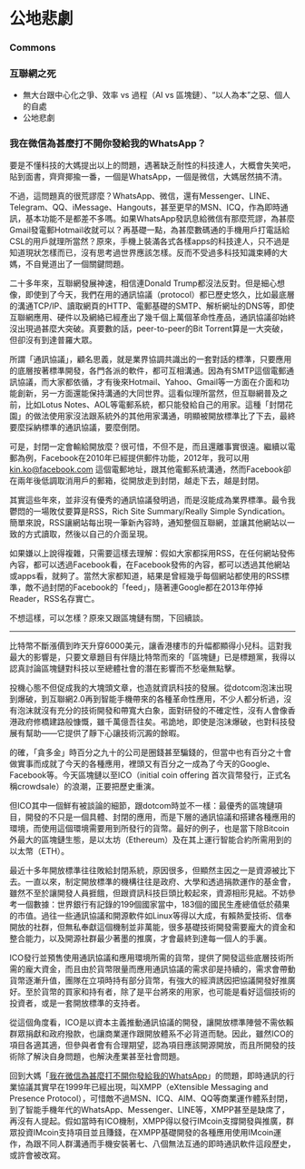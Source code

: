 # 公地悲劇

### Commons

### 互聯網之死

* 無大台跟中心化之爭、效率 vs 過程（AI vs 區塊鏈）、“以人為本”之惡、個人的自處
* 公地悲劇

### 我在微信為甚麼打不開你發給我的WhatsApp？

要是不懂科技的大媽提出以上的問題，遇著缺乏耐性的科技達人，大概會失笑吧，貼到面書，齊齊揶揄一番，一個是WhatsApp，一個是微信，大媽居然搞不清。  


不過，這問題真的很荒謬麼？WhatsApp、微信，還有Messenger、LINE、Telegram、QQ、iMessage、Hangouts，甚至更早的MSN、ICQ，作為即時通訊，基本功能不是都差不多嗎。如果WhatsApp發訊息給微信有那麼荒謬，為甚麼Gmail發電郵Hotmail收就可以？再基礎一點，為甚麼數碼通的手機用戶打電話給CSL的用戶就理所當然？原來，手機上裝滿各式各樣apps的科技達人，只不過是知道現狀怎樣而已，沒有思考過世界應該怎樣。反而不受過多科技知識束縛的大媽，不自覺道出了一個關鍵問題。

二十多年來，互聯網發展神速，相信連Donald Trump都沒法反對。但是細心想像，即使到了今天，我們在用的通訊協議（protocol）都已歷史悠久，比如最底層的溝通TCP/IP、讀取網頁的HTTP、電郵基礎的SMTP、解析網址的DNS等，即使互聯網應用、硬件以及網絡已經產出了幾千個上萬個革命性產品，通訊協議卻始終沒出現過甚麼大突破。真要數的話，peer-to-peer的Bit Torrent算是一大突破，但卻沒有到達普羅大眾。

所謂「通訊協議」，顧名思義，就是業界協調共識出的一套對話的標準，只要應用的底層按著標準開發，各門各派的軟件，都可互相溝通。因為有SMTP這個電郵通訊協議，而大家都依循，才有後來Hotmail、Yahoo、Gmail等一方面在介面和功能創新，另一方面還能保持溝通的大同世界。這看似理所當然，但互聯網普及之前，比如Lotus Notes、AOL等電郵系統，都只能發給自己的用家。這種「封閉花園」的做法使用家沒法跟系統外的其他用家溝通，明顯被開放標準比了下去，最終要麼採納標準的通訊協議，要麼倒閉。

可是，封閉一定會輸給開放麼？很可惜，不但不是，而且還離事實很遠。繼續以電郵為例，Facebook在2010年已經提供郵件功能，2012年，我可以用 kin.ko@facebook.com 這個電郵地址，跟其他電郵系統溝通，然而Facebook卻在兩年後低調取消用戶的郵箱，從開放走到封閉，越走下去，越是封閉。

其實這些年來，並非沒有優秀的通訊協議發明過，而是沒能成為業界標準。最令我鬱悶的一場敗仗要算是RSS，Rich Site Summary/Really Simple Syndication。簡單來說，RSS讓網站每出現一筆新內容時，通知整個互聯網，並讓其他網站以一致的方式讀取，然後以自己的介面呈現。

如果嫌以上說得複雜，只需要這樣去理解：假如大家都採用RSS，在任何網站發佈內容，都可以透過Facebook看，在Facebook發佈的內容，都可以透過其他網站或apps看，就夠了。當然大家都知道，結果是曾經幾乎每個網站都使用的RSS標準，敵不過封閉的Facebook的「feed」，隨著連Google都在2013年停掉Reader，RSS名存實亡。

不想這樣，可以怎樣？原來又跟區塊鏈有關，下回續談。

---------------------

比特幣不斷漲價到昨天升穿6000美元，讓香港樓市的升幅都顯得小兒科。這對我最大的影響是，只要文章題目有伴隨比特幣而來的「區塊鏈」已是標題黨，我得以認真討論區塊鏈對科技以至總體社會的潛在影響而不愁毫無點擊。  


投機心態不但促成我的大塊頭文章，也造就資訊科技的發展。從dotcom泡沫出現到爆破，到互聯網2.0再到智能手機帶來的各種革命性應用，不少人都分析過，沒有泡沫就沒有充分的技術開發和帶寬大白象，面對研發的不確定性，沒有人會像香港政府修橋建路般慷慨，雖千萬億吾往矣。弔詭地，即使是泡沫爆破，也對科技發展有幫助——它提供了靜下心讓技術沉澱的餘暇。

的確，「貪多金」時百分之九十的公司是圈錢甚至騙錢的，但當中也有百分之十會做實事而成就了今天的各種應用，裡頭又有百分之一成為了今天的Google、Facebook等。今天區塊鏈以至ICO（initial coin offering 首次貨幣發行，正式名稱crowdsale）的浪潮，正要把歷史重演。

但ICO其中一個鮮有被談論的細節，跟dotcom時並不一樣：最優秀的區塊鏈項目，開發的不只是一個具體、封閉的應用，而是下層的通訊協議和搭建各種應用的環境，而使用這個環境需要用到所發行的貨幣。最好的例子，也是當下除Bitcoin外最大的區塊鏈生態，是以太坊（Ethereum）及在其上運行智能合約所需用到的以太幣（ETH）。

最近十多年開放標準往往敗給封閉系統，原因很多，但顯然主因之一是資源被比下去。一直以來，制定開放標準的機構往往是政府、大學和透過捐款運作的基金會，雖然不至於讓開發人員捱餓，但跟資訊科技巨頭比較起來，資源相形見絀。不妨參考一個數據：世界銀行有記錄的199個國家當中，183個的國民生產總值低於蘋果的市值。過往一些通訊協議和開源軟件如Linux等得以大成，有賴熱愛技術、信奉開放的社群，但無私奉獻這個機制並非萬能，很多基礎技術開發需要龐大的資金和整合能力，以及開源社群最少著墨的推廣，才會最終到達每一個人的手裏。

ICO發行並預售使用通訊協議和應用環境所需的貨幣，提供了開發這些底層技術所需的龐大資金，而且由於貨幣限量而應用通訊協議的需求卻是持續的，需求會帶動貨幣逐漸升值，團隊在立項時持有部分貨幣，有強大的經濟誘因把協議開發好推廣好。至於貨幣的買家和持有者，除了是平台將來的用家，也可能是看好這個技術的投資者，或是一套開放標準的支持者。

從這個角度看，ICO是以資本主義推動通訊協議的開發，讓開放標準陣營不需依賴群眾捐獻和政府撥款，也讓商業運作跟開放體系不必背道而馳。因此，雖然ICO的項目各適其適，但參與者會有合理期望，認為項目應該開源開放，而且所開發的技術除了解決自身問題，也解決產業甚至社會問題。

回到大媽「[我在微信為甚麼打不開你發給我的WhatsApp](https://ckxpress.com/why-cant-i-read-whatsapp-message-on-wechat/)」的問題，即時通訊的行業協議其實早在1999年已經出現，叫XMPP（eXtensible Messaging and Presence Protocol），可惜敵不過MSN、ICQ、AIM、QQ等商業運作體系封閉，到了智能手機年代的WhatsApp、Messenger、LINE等，XMPP甚至是缺席了，再沒有人提起。假如當時有ICO機制，XMPP得以發行IMcoin支撐開發與推廣，群眾投資IMcoin支持項目並且賺錢，在XMPP基礎開發的各種應用使用IMcoin運作，為跟不同人群溝通而手機安裝著七、八個無法互通的即時通訊軟件這段歷史，或許會被改寫。  


